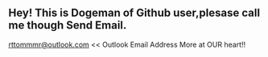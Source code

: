 Hey! This is Dogeman of Github user,plesase call me though Send Email.
-----------------------------------------------------

  rttommmr@outlook.com << Outlook Email Address 
  More at OUR heart!!
